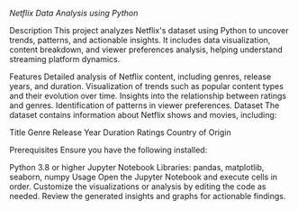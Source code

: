 *Netflix Data Analysis using Python*

Description
This project analyzes Netflix's dataset using Python to uncover trends, patterns, and actionable insights. It includes data visualization, content breakdown, and viewer preferences analysis, helping understand streaming platform dynamics.

Features
Detailed analysis of Netflix content, including genres, release years, and duration.
Visualization of trends such as popular content types and their evolution over time.
Insights into the relationship between ratings and genres.
Identification of patterns in viewer preferences.
Dataset
The dataset contains information about Netflix shows and movies, including:

Title
Genre
Release Year
Duration
Ratings
Country of Origin

Prerequisites
Ensure you have the following installed:

Python 3.8 or higher
Jupyter Notebook
Libraries: pandas, matplotlib, seaborn, numpy
Usage
Open the Jupyter Notebook and execute cells in order.
Customize the visualizations or analysis by editing the code as needed.
Review the generated insights and graphs for actionable findings.
